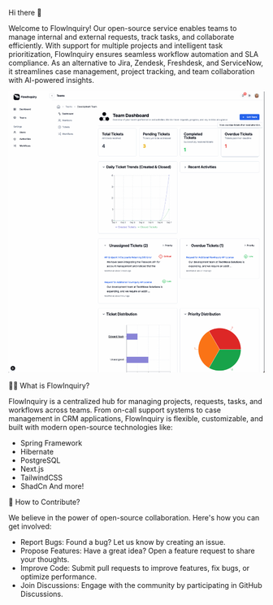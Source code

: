 Hi there 👋

Welcome to FlowInquiry! Our open-source service enables teams to manage internal and external requests, track tasks, and collaborate efficiently. With support for multiple projects and intelligent task prioritization, FlowInquiry ensures seamless workflow automation and SLA compliance. As an alternative to Jira, Zendesk, Freshdesk, and ServiceNow, it streamlines case management, project tracking, and team collaboration with AI-powered insights.

![FlowInquiry](flowinquiry_slide.gif)

🙋‍♀️ What is FlowInquiry?

FlowInquiry is a centralized hub for managing projects, requests, tasks, and workflows across teams. From on-call support systems to case management in CRM applications, FlowInquiry is flexible, customizable, and built with modern open-source technologies like:

* Spring Framework
* Hibernate
* PostgreSQL
* Next.js
* TailwindCSS
* ShadCn
And more!

🌈 How to Contribute?

We believe in the power of open-source collaboration. Here's how you can get involved:

* Report Bugs: Found a bug? Let us know by creating an issue.
* Propose Features: Have a great idea? Open a feature request to share your thoughts.
* Improve Code: Submit pull requests to improve features, fix bugs, or optimize performance.
* Join Discussions: Engage with the community by participating in GitHub Discussions.
  
